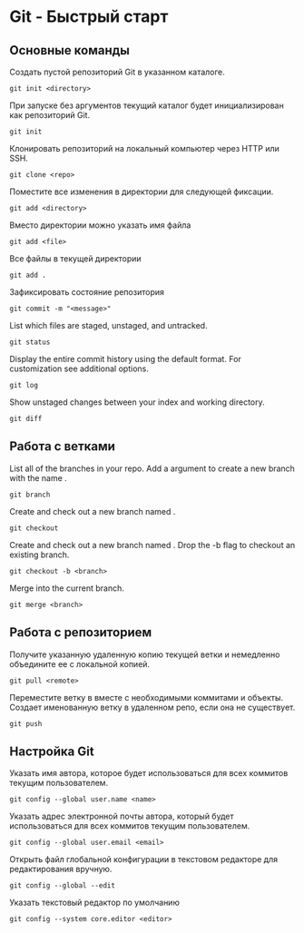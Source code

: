 # Git - Быстрый старт

## Основные команды

Создать пустой репозиторий Git в указанном каталоге.
```
git init <directory>
```

При запуске без аргументов текущий каталог будет инициализирован как репозиторий Git.
```
git init
```

Клонировать репозиторий на локальный компьютер через HTTP или SSH.
```
git clone <repo>
```

Поместите все изменения в директории для следующей фиксации.
```
git add <directory>
```

Вместо директории можно указать имя файла
```
git add <file>
```

Все файлы в текущей директории
```
git add .
```

Зафиксировать состояние репозитория
```
git commit -m "<message>"
```

List which files are staged, unstaged, and untracked.
```
git status
```

Display the entire commit history using the default format.
For customization see additional options.
```
git log
```

Show unstaged changes between your index and
working directory.
```
git diff
```

## Работа с ветками
List all of the branches in your repo. Add a <branch> argument to
create a new branch with the name <branch>.
```
git branch
```

Create and check out a new branch named <branch>.
```
git checkout
```

Create and check out a new branch named <branch>.
Drop the -b flag to checkout an existing branch.
```
git checkout -b <branch>
```

Merge <branch> into the current branch.
```
git merge <branch>
```

## Работа с репозиторием

Получите указанную удаленную копию текущей ветки и немедленно объедините ее с локальной копией.
```
git pull <remote>
```

Переместите ветку в <remote> вместе с необходимыми коммитами и
объекты. Создает именованную ветку в удаленном репо, если она не существует.
```
git push
```

## Настройка Git

Указать имя автора, которое будет использоваться для всех коммитов текущим пользователем.
```
git config --global user.name <name>
```

Указать адрес электронной почты автора, который будет использоваться для всех коммитов текущим пользователем.
```
git config --global user.email <email>
```

Открыть файл глобальной конфигурации в текстовом редакторе для редактирования вручную.
```
git config --global --edit
```

Указать текстовый редактор по умолчанию
```
git config --system core.editor <editor>
```